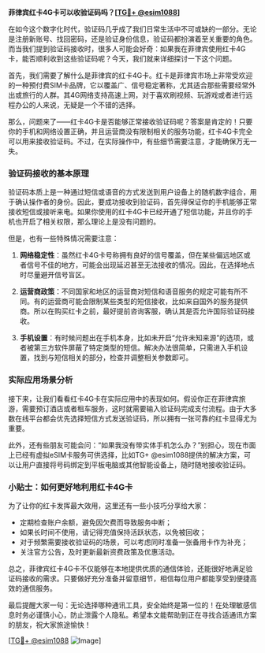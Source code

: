 **菲律宾红卡4G卡可以收验证码吗？[[TG💪+ @esim1088](https://t.me/s/esim1088)]**

在如今这个数字化时代，验证码几乎成了我们日常生活中不可或缺的一部分。无论是注册新账号、找回密码，还是验证身份信息，验证码都扮演着至关重要的角色。而当我们提到验证码接收时，很多人可能会好奇：如果我在菲律宾使用红卡4G卡，能否顺利收到这些验证码呢？今天，我们就来详细探讨一下这个问题。

首先，我们需要了解什么是菲律宾的红卡4G卡。红卡是菲律宾市场上非常受欢迎的一种预付费SIM卡品牌，它以覆盖广、信号稳定著称，尤其适合那些需要经常外出或旅行的人群。其4G网络支持高速上网，对于喜欢刷视频、玩游戏或者进行远程办公的人来说，无疑是一个不错的选择。

那么，问题来了——红卡4G卡是否能够正常接收验证码呢？答案是肯定的！只要你的手机和网络设置正确，并且运营商没有限制相关的服务功能，红卡4G卡完全可以用来接收验证码。不过，在实际操作中，有些细节需要注意，才能确保万无一失。

### 验证码接收的基本原理

验证码本质上是一种通过短信或语音的方式发送到用户设备上的随机数字组合，用于确认操作者的身份。因此，要成功接收到验证码，首先得保证你的手机能够正常接收短信或接听来电。如果你使用的红卡4G卡已经开通了短信功能，并且你的手机也开启了相关权限，那么理论上是没有问题的。

但是，也有一些特殊情况需要注意：

1. **网络稳定性**：虽然红卡4G卡号称拥有良好的信号覆盖，但在某些偏远地区或者信号不佳的地方，可能会出现延迟甚至无法接收的情况。因此，在选择地点时尽量避开信号盲区。
   
2. **运营商政策**：不同国家和地区的运营商对短信和语音服务的规定可能有所不同。有的运营商可能会限制某些类型的短信接收，比如来自国外的服务提供商。所以在购买红卡之前，最好提前咨询客服，确认其是否允许国际验证码接收。

3. **手机设置**：有时候问题出在手机本身，比如未开启“允许未知来源”的选项，或者被第三方软件屏蔽了特定类型的短信。解决办法很简单，只需进入手机设置，找到与短信相关的部分，检查并调整相关参数即可。

### 实际应用场景分析

接下来，让我们看看红卡4G卡在实际应用中的表现如何。假设你正在菲律宾旅游，需要预订酒店或者租车服务，这时就需要输入验证码完成支付流程。由于大多数在线平台都会优先选择短信方式发送验证码，所以拥有一张可靠的红卡显得尤为重要。

此外，还有些朋友可能会问：“如果我没有带实体手机怎么办？”别担心，现在市面上已经有虚拟eSIM卡服务可供选择，比如TG+ @esim1088提供的解决方案，可以让用户直接将号码绑定到平板电脑或其他智能设备上，随时随地接收验证码。

### 小贴士：如何更好地利用红卡4G卡

为了让你的红卡发挥最大效用，这里还有一些小技巧分享给大家：

- 定期检查账户余额，避免因欠费而导致服务中断；
- 如果长时间不使用，请记得充值保持活跃状态，以免被回收；
- 对于频繁需要接收验证码的场景，可以考虑同时准备一张备用卡作为补充；
- 关注官方公告，及时更新最新资费政策及优惠活动。

总之，菲律宾红卡4G卡不仅能够在本地提供优质的通信体验，还能很好地满足验证码接收的需求。只要做好充分准备并留意细节，相信每位用户都能享受到便捷高效的通信服务。

最后提醒大家一句：无论选择哪种通讯工具，安全始终是第一位的！在处理敏感信息时务必谨慎小心，防止泄露个人隐私。希望本文能帮助到正在寻找合适通讯方案的朋友，祝大家旅途愉快！

[[TG💪+ @esim1088](https://t.me/s/esim1088) ![Image](https://i.postimg.cc/4NQfJmqS/Snipaste-2025-05-13-00-14-12.png)]